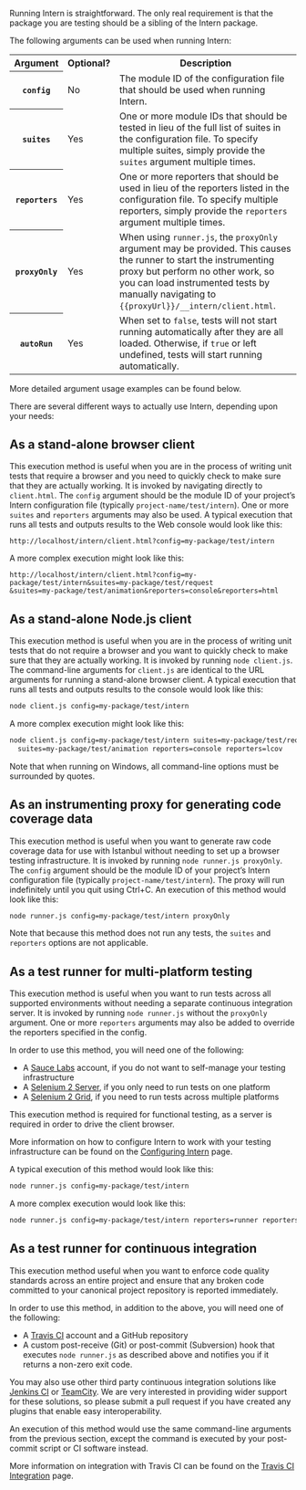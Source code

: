 Running Intern is straightforward. The only real requirement is that the package you are testing should be a sibling of the Intern package.

The following arguments can be used when running Intern:

<table>
<tr>
<th scope="col">Argument</th>
<th>Optional?</th>
<th>Description</th>
</tr>
<tr>
<th scope="row"><code>config</code></th>
<td>No</td>
<td>The module ID of the configuration file that should be used when running Intern.</td>
</tr>
<tr>
<th scope="row"><code>suites</code></th>
<td>Yes</td>
<td>One or more module IDs that should be tested in lieu of the full list of suites in the configuration file. To specify multiple suites, simply provide the <code>suites</code> argument multiple times.</td>
</tr>
<tr>
<th scope="row"><code>reporters</code></th>
<td>Yes</td>
<td>One or more reporters that should be used in lieu of the reporters listed in the configuration file. To specify multiple reporters, simply provide the <code>reporters</code> argument multiple times.</td>
</tr>
<tr>
<th scope="row"><code>proxyOnly</code></th>
<td>Yes</td>
<td>When using <code>runner.js</code>, the <code>proxyOnly</code> argument may be provided. This causes the runner to start the instrumenting proxy but perform no other work, so you can load instrumented tests by manually navigating to <code>{{proxyUrl}}/__intern/client.html</code>.</td>
</tr>
<tr>
<th scope="row"><code>autoRun</code></th>
<td>Yes</td>
<td>When set to <code>false</code>, tests will not start running automatically after they are all loaded. Otherwise, if <code>true</code> or left undefined, tests will start running automatically.</td>
</tr>
</table>

More detailed argument usage examples can be found below.

There are several different ways to actually use Intern, depending upon your needs:

## As a stand-alone browser client

This execution method is useful when you are in the process of writing unit tests that require a browser and you need to quickly check to make sure that they are actually working. It is invoked by navigating directly to `client.html`. The `config` argument should be the module ID of your project’s Intern configuration file (typically `project-name/test/intern`). One or more `suites` and `reporters` arguments may also be used. A typical execution that runs all tests and outputs results to the Web console would look like this:

```text
http://localhost/intern/client.html?config=my-package/test/intern
```

A more complex execution might look like this:

```text
http://localhost/intern/client.html?config=my-package/test/intern&suites=my-package/test/request
&suites=my-package/test/animation&reporters=console&reporters=html
```

## As a stand-alone Node.js client

This execution method is useful when you are in the process of writing unit tests that do not require a browser and you want to quickly check to make sure that they are actually working. It is invoked by running `node client.js`. The command-line arguments for `client.js` are identical to the URL arguments for running a stand-alone browser client. A typical execution that runs all tests and outputs results to the console would look like this:

```bash
node client.js config=my-package/test/intern
```

A more complex execution might look like this:

```bash
node client.js config=my-package/test/intern suites=my-package/test/request \
  suites=my-package/test/animation reporters=console reporters=lcov
```

Note that when running on Windows, all command-line options must be surrounded by quotes.

## As an instrumenting proxy for generating code coverage data

This execution method is useful when you want to generate raw code coverage data for use with Istanbul without needing to set up a browser testing infrastructure. It is invoked by running `node runner.js proxyOnly`. The `config` argument should be the module ID of your project’s Intern configuration file (typically `project-name/test/intern`). The proxy will run indefinitely until you quit using Ctrl+C. An execution of this method would look like this:

```bash
node runner.js config=my-package/test/intern proxyOnly
```

Note that because this method does not run any tests, the `suites` and `reporters` options are not applicable.

## As a test runner for multi-platform testing

This execution method is useful when you want to run tests across all supported environments without needing a separate continuous integration server. It is invoked by running `node runner.js` without the `proxyOnly` argument. One or more `reporters` arguments may also be added to override the reporters specified in the config.

In order to use this method, you will need one of the following:

* A [Sauce Labs](https://saucelabs.com/) account, if you do not want to self-manage your testing infrastructure
* A [Selenium 2 Server](http://docs.seleniumhq.org/), if you only need to run tests on one platform
* A [Selenium 2 Grid](http://code.google.com/p/selenium/wiki/Grid2), if you need to run tests across multiple platforms

This execution method is required for functional testing, as a server is required in order to drive the client browser.

More information on how to configure Intern to work with your testing infrastructure can be found on the [Configuring Intern](Configuring-Intern) page.

A typical execution of this method would look like this:

```bash
node runner.js config=my-package/test/intern
```

A more complex execution would look like this:

```bash
node runner.js config=my-package/test/intern reporters=runner reporters=lcov
```

## As a test runner for continuous integration

This execution method useful when you want to enforce code quality standards across an entire project and ensure that any broken code committed to your canonical project repository is reported immediately.

In order to use this method, in addition to the above, you will need one of the following:

* A [Travis CI](http://travis-ci.org/) account and a GitHub repository
* A custom post-receive (Git) or post-commit (Subversion) hook that executes `node runner.js` as described above and notifies you if it returns a non-zero exit code.

You may also use other third party continuous integration solutions like [Jenkins CI](http://jenkins-ci.org/) or [TeamCity](https://www.jetbrains.com/teamcity/). We are very interested in providing wider support for these solutions, so please submit a pull request if you have created any plugins that enable easy interoperability.

An execution of this method would use the same command-line arguments from the previous section, except the command is executed by your post-commit script or CI software instead.

More information on integration with Travis CI can be found on the [Travis CI Integration](Travis-CI-Integration) page.